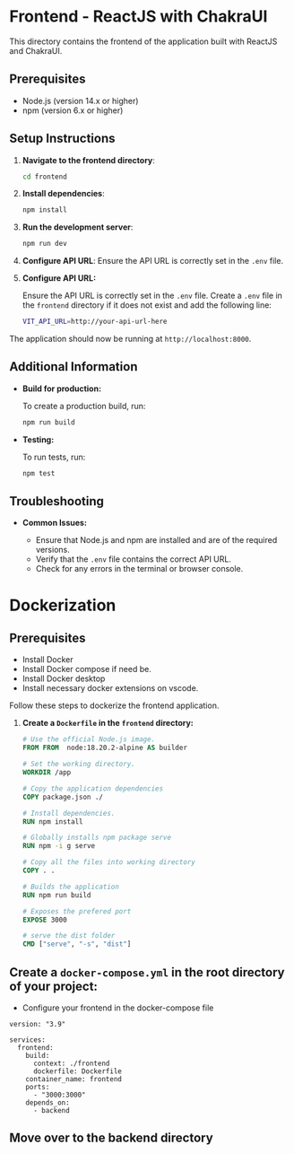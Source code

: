 # Frontend - ReactJS with ChakraUI

This directory contains the frontend of the application built with ReactJS and ChakraUI.

## Prerequisites

- Node.js (version 14.x or higher)
- npm (version 6.x or higher)

## Setup Instructions

1. **Navigate to the frontend directory**:
    ```sh
    cd frontend
    ```

2. **Install dependencies**:
    ```sh
    npm install
    ```

3. **Run the development server**:
    ```sh
    npm run dev
    ```

4. **Configure API URL**:
   Ensure the API URL is correctly set in the `.env` file.


5. **Configure API URL:**

    Ensure the API URL is correctly set in the `.env` file. Create a `.env` file in the `frontend` directory if it does not exist and add the following line:

    ```sh
    VIT_API_URL=http://your-api-url-here


The application should now be running at `http://localhost:8000`.

## Additional Information

- **Build for production:**

    To create a production build, run:

    ```sh
    npm run build
    ```

- **Testing:**

    To run tests, run:

    ```sh
    npm test
    ```

## Troubleshooting

- **Common Issues:**

    - Ensure that Node.js and npm are installed and are of the required versions.
    - Verify that the `.env` file contains the correct API URL.
    - Check for any errors in the terminal or browser console.

# Dockerization

## Prerequisites
- Install Docker
- Install Docker compose if need be.
- Install Docker desktop
- Install necessary docker extensions on vscode.

Follow these steps to dockerize the frontend application.

1. **Create a `Dockerfile` in the `frontend` directory:**

    ```dockerfile
    # Use the official Node.js image.
    FROM FROM  node:18.20.2-alpine AS builder

    # Set the working directory.
    WORKDIR /app

    # Copy the application dependencies
    COPY package.json ./

    # Install dependencies.
    RUN npm install

    # Globally installs npm package serve
    RUN npm -i g serve

    # Copy all the files into working directory
    COPY . .

    # Builds the application
    RUN npm run build

    # Exposes the prefered port
    EXPOSE 3000

    # serve the dist folder
    CMD ["serve", "-s", "dist"]
    ```

## Create a `docker-compose.yml` in the root directory of your project:

- Configure your frontend in the docker-compose file

```
version: "3.9"

services:
  frontend:
    build:
      context: ./frontend
      dockerfile: Dockerfile
    container_name: frontend
    ports:
      - "3000:3000"
    depends_on:
      - backend
```
## Move over to the backend directory



